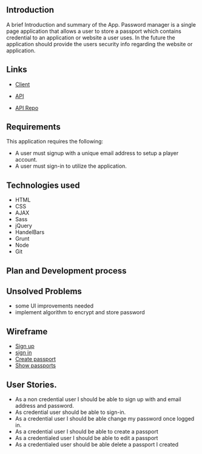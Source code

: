 ## Introduction

A brief Introduction and summary of the App.
Password manager is a single page application that allows a user to store a passport which contains credential to an application or website a user uses.
In the future the application should provide the users security info regarding the website or application.

## Links

  - [Client](https://acharlesl.github.io/Password-Manager-app/)

  - [API](https://passportman-api.herokuapp.com/)

  - [API Repo](https://github.com/ACharlesL/Password-Manager-api)

## Requirements

This application requires the following:
  - A user must signup with a unique email address to setup a player account.
  - A user must sign-in to utilize the application.

## Technologies used

* HTML
* CSS
* AJAX
* Sass
* jQuery
* HandelBars
* Grunt
* Node
* Git

## Plan and Development process


## Unsolved Problems
  - some UI improvements needed
  - implement algorithm to encrypt and store password


## Wireframe
  - [Sign up](https://i.imgur.com/BaG8QYp.jpg)
  - [sign in](https://i.imgur.com/490lLU6.jpg)
  - [Create passport](https://i.imgur.com/F7pJGK9.jpg)
  - [Show passports](https://i.imgur.com/wxIjQWW.jpg)

## User Stories.
* As a non credential user I should be able to sign up with and email address and password.
* As credential user should be able to sign-in.
* As a credential user I should be able change my password once logged in.
* As a credential user I should be able to create a passport
* As a credentialed user I should be able to edit a passport
* As a credentialed user should be able delete a passport I created
